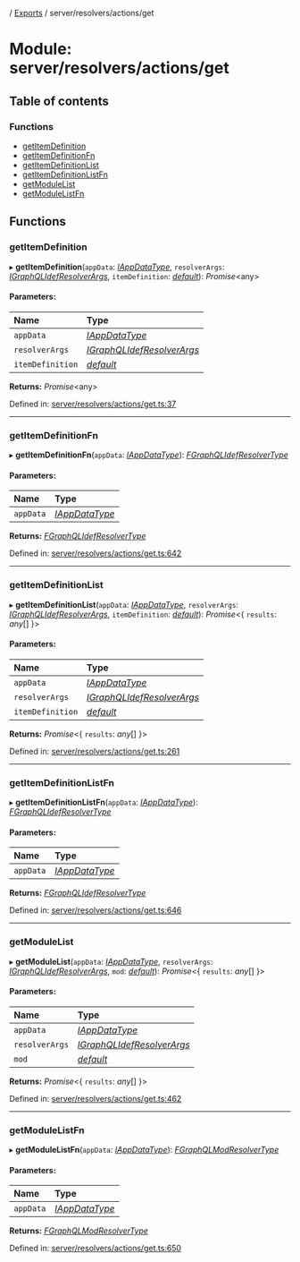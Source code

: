 [](../README.md) / [Exports](../modules.md) / server/resolvers/actions/get

# Module: server/resolvers/actions/get

## Table of contents

### Functions

- [getItemDefinition](server_resolvers_actions_get.md#getitemdefinition)
- [getItemDefinitionFn](server_resolvers_actions_get.md#getitemdefinitionfn)
- [getItemDefinitionList](server_resolvers_actions_get.md#getitemdefinitionlist)
- [getItemDefinitionListFn](server_resolvers_actions_get.md#getitemdefinitionlistfn)
- [getModuleList](server_resolvers_actions_get.md#getmodulelist)
- [getModuleListFn](server_resolvers_actions_get.md#getmodulelistfn)

## Functions

### getItemDefinition

▸ **getItemDefinition**(`appData`: [*IAppDataType*](../interfaces/server.iappdatatype.md), `resolverArgs`: [*IGraphQLIdefResolverArgs*](../interfaces/gql.igraphqlidefresolverargs.md), `itemDefinition`: [*default*](../classes/base_root_module_itemdefinition.default.md)): *Promise*<any\>

#### Parameters:

Name | Type |
:------ | :------ |
`appData` | [*IAppDataType*](../interfaces/server.iappdatatype.md) |
`resolverArgs` | [*IGraphQLIdefResolverArgs*](../interfaces/gql.igraphqlidefresolverargs.md) |
`itemDefinition` | [*default*](../classes/base_root_module_itemdefinition.default.md) |

**Returns:** *Promise*<any\>

Defined in: [server/resolvers/actions/get.ts:37](https://github.com/onzag/itemize/blob/0569bdf2/server/resolvers/actions/get.ts#L37)

___

### getItemDefinitionFn

▸ **getItemDefinitionFn**(`appData`: [*IAppDataType*](../interfaces/server.iappdatatype.md)): [*FGraphQLIdefResolverType*](gql.md#fgraphqlidefresolvertype)

#### Parameters:

Name | Type |
:------ | :------ |
`appData` | [*IAppDataType*](../interfaces/server.iappdatatype.md) |

**Returns:** [*FGraphQLIdefResolverType*](gql.md#fgraphqlidefresolvertype)

Defined in: [server/resolvers/actions/get.ts:642](https://github.com/onzag/itemize/blob/0569bdf2/server/resolvers/actions/get.ts#L642)

___

### getItemDefinitionList

▸ **getItemDefinitionList**(`appData`: [*IAppDataType*](../interfaces/server.iappdatatype.md), `resolverArgs`: [*IGraphQLIdefResolverArgs*](../interfaces/gql.igraphqlidefresolverargs.md), `itemDefinition`: [*default*](../classes/base_root_module_itemdefinition.default.md)): *Promise*<{ `results`: *any*[]  }\>

#### Parameters:

Name | Type |
:------ | :------ |
`appData` | [*IAppDataType*](../interfaces/server.iappdatatype.md) |
`resolverArgs` | [*IGraphQLIdefResolverArgs*](../interfaces/gql.igraphqlidefresolverargs.md) |
`itemDefinition` | [*default*](../classes/base_root_module_itemdefinition.default.md) |

**Returns:** *Promise*<{ `results`: *any*[]  }\>

Defined in: [server/resolvers/actions/get.ts:261](https://github.com/onzag/itemize/blob/0569bdf2/server/resolvers/actions/get.ts#L261)

___

### getItemDefinitionListFn

▸ **getItemDefinitionListFn**(`appData`: [*IAppDataType*](../interfaces/server.iappdatatype.md)): [*FGraphQLIdefResolverType*](gql.md#fgraphqlidefresolvertype)

#### Parameters:

Name | Type |
:------ | :------ |
`appData` | [*IAppDataType*](../interfaces/server.iappdatatype.md) |

**Returns:** [*FGraphQLIdefResolverType*](gql.md#fgraphqlidefresolvertype)

Defined in: [server/resolvers/actions/get.ts:646](https://github.com/onzag/itemize/blob/0569bdf2/server/resolvers/actions/get.ts#L646)

___

### getModuleList

▸ **getModuleList**(`appData`: [*IAppDataType*](../interfaces/server.iappdatatype.md), `resolverArgs`: [*IGraphQLIdefResolverArgs*](../interfaces/gql.igraphqlidefresolverargs.md), `mod`: [*default*](../classes/base_root_module.default.md)): *Promise*<{ `results`: *any*[]  }\>

#### Parameters:

Name | Type |
:------ | :------ |
`appData` | [*IAppDataType*](../interfaces/server.iappdatatype.md) |
`resolverArgs` | [*IGraphQLIdefResolverArgs*](../interfaces/gql.igraphqlidefresolverargs.md) |
`mod` | [*default*](../classes/base_root_module.default.md) |

**Returns:** *Promise*<{ `results`: *any*[]  }\>

Defined in: [server/resolvers/actions/get.ts:462](https://github.com/onzag/itemize/blob/0569bdf2/server/resolvers/actions/get.ts#L462)

___

### getModuleListFn

▸ **getModuleListFn**(`appData`: [*IAppDataType*](../interfaces/server.iappdatatype.md)): [*FGraphQLModResolverType*](gql.md#fgraphqlmodresolvertype)

#### Parameters:

Name | Type |
:------ | :------ |
`appData` | [*IAppDataType*](../interfaces/server.iappdatatype.md) |

**Returns:** [*FGraphQLModResolverType*](gql.md#fgraphqlmodresolvertype)

Defined in: [server/resolvers/actions/get.ts:650](https://github.com/onzag/itemize/blob/0569bdf2/server/resolvers/actions/get.ts#L650)
